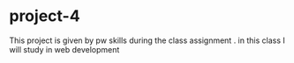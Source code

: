 # project-4
This project is given by pw skills during the class assignment  . in this class I will study in web development
